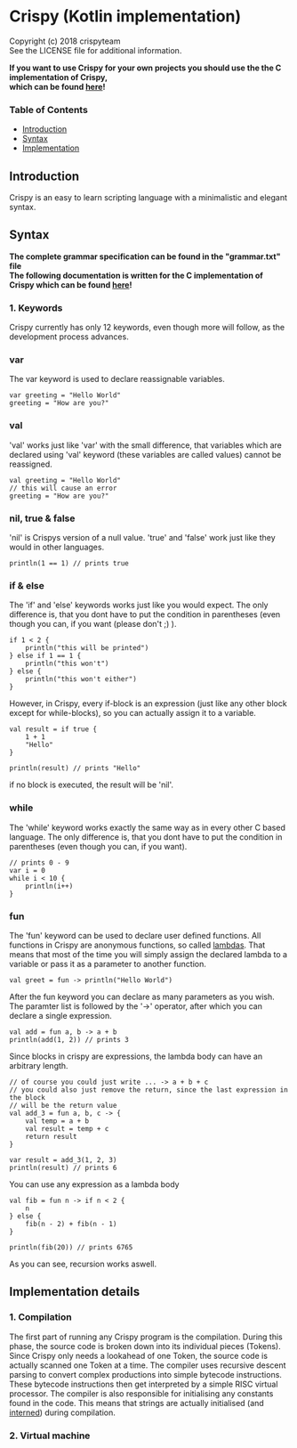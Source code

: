 # Crispy (Kotlin implementation)  
Copyright (c) 2018 crispyteam  
See the LICENSE file for additional information.  

**If you want to use Crispy for your own projects you should use the the C implementation of Crispy,  
 which can be found <a href="https://github.com/funkschy/crispy">here</a>!**

### Table of Contents  
* [Introduction](#introduction)  
* [Syntax](#syntax)  
* [Implementation](#implementation_details)

<a name="introduction"/>  
  
## Introduction  

Crispy is an easy to learn scripting language with a minimalistic and elegant syntax.  

<a name="syntax"/>  
  
## Syntax  

**The complete grammar specification can be found in the "grammar.txt" file**   
**The following documentation is written for the C implementation of Crispy which can be found <a href="https://github.com/funkschy/crispy">here</a>!**  

### 1. Keywords  
Crispy currently has only 12 keywords, even though more will follow, as the development process advances.  
### var  
The var keyword is used to declare reassignable variables.  

	var greeting = "Hello World"
	greeting = "How are you?"
  
### val
'val' works just like 'var' with the small difference, that variables which are declared using 'val' keyword (these variables are called values) cannot be reassigned.
  
	val greeting = "Hello World"
	// this will cause an error
	greeting = "How are you?"
  
### nil, true & false  
  
'nil' is Crispys version of a null value.
'true' and 'false' work just like they would in other languages.  
  
	println(1 == 1) // prints true

### if & else 
The 'if' and 'else' keywords works just like you would expect. The only difference is, that you dont have to put the condition in parentheses (even though you can, if you want (please don't ;) ).  
  
	if 1 < 2 {
		println("this will be printed")
	} else if 1 == 1 {
		println("this won't")
	} else {
		println("this won't either")
	}
  
However, in Crispy, every if-block is an expression (just like any other block except for while-blocks), so you can actually assign it to a variable.
  
	val result = if true {
		1 + 1
		"Hello"
	}

	println(result) // prints "Hello"
  
  if no block is executed, the result will be 'nil'.

### while  
The 'while' keyword works exactly the same way as in every other C based language. The only difference is, that you dont have to put the condition in parentheses (even though you can, if you want).  
  
	// prints 0 - 9
	var i = 0
	while i < 10 {
		println(i++)
	}
  
### fun  
The 'fun' keyword can be used to declare user defined functions. All functions in Crispy are anonymous functions, so called <a href="https://en.wikipedia.org/wiki/Anonymous_function">lambdas</a>. That means that most of the time you will simply assign the declared lambda to a variable or pass it as a parameter to another function.
  
	val greet = fun -> println("Hello World")
  
After the fun keyword you can declare as many parameters as you wish. The paramter list is followed by the '->' operator, after which you can declare a single expression.

	val add = fun a, b -> a + b
	println(add(1, 2)) // prints 3
  
Since blocks in crispy are expressions, the lambda body can have an arbitrary length.
  
	// of course you could just write ... -> a + b + c
	// you could also just remove the return, since the last expression in the block
	// will be the return value
	val add_3 = fun a, b, c -> {
		val temp = a + b
		val result = temp + c
		return result
	}

	var result = add_3(1, 2, 3)
	println(result) // prints 6
  
You can use any expression as a lambda body
  
	val fib = fun n -> if n < 2 {
		n
	} else {
		fib(n - 2) + fib(n - 1)
	}

	println(fib(20)) // prints 6765 
  
As you can see, recursion works aswell.

<a name="implementation_details" />
  
## Implementation details  
  
### 1. Compilation  
The first part of running any Crispy program is the compilation. During this phase, the source code is broken down into its individual pieces (Tokens). Since Crispy only needs a lookahead of one Token, the source code is actually scanned one Token at a time. The compiler uses recursive descent parsing to convert complex productions into simple bytecode instructions. These bytecode instructions then get interpreted by a simple RISC virtual processor. The compiler is also responsible for initialising any constants found in the code. This means that strings are actually initialised (and <a href="https://en.wikipedia.org/wiki/String_interning">interned</a>) during compilation.

  
### 2. Virtual machine  
